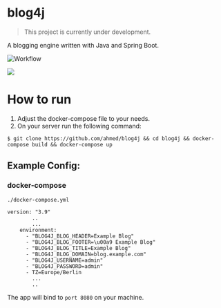 # blog4j

> This project is currently under development.
 
A blogging engine written with Java and Spring Boot.

![Workflow](https://github.com/ahmedelhori/blog4j/actions/workflows/ci.yml/badge.svg)

![](.github/asset/preview.gif)

# How to run
1. Adjust the docker-compose file to your needs.
2. On your server run the following command:

```
$ git clone https://github.com/ahmed/blog4j && cd blog4j && docker-compose build && docker-compose up
```

## Example Config:
### docker-compose
`./docker-compose.yml`
```
version: "3.9"
        ..
        ...
    environment:
      - "BLOG4J_BLOG_HEADER=Example Blog"
      - "BLOG4J_BLOG_FOOTER=\u00a9 Example Blog"
      - "BLOG4J_BLOG_TITLE=Example Blog"
      - "BLOG4J_BLOG_DOMAIN=blog.example.com"
      - "BLOG4J_USERNAME=admin"
      - "BLOG4J_PASSWORD=admin"
      - TZ=Europe/Berlin
        ...
        ..
```

The app will bind to `port 8080` on your machine.
